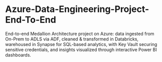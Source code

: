# Azure-Data-Engineering-Project-End-To-End
End-to-end Medallion Architecture project on Azure: data ingested from On-Prem to ADLS via ADF, cleaned &amp; transformed in Databricks, warehoused in Synapse for SQL-based analytics, with Key Vault securing sensitive credentials, and insights visualized through interactive Power BI dashboards.
